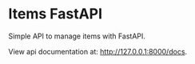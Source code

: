 # Items FastAPI

Simple API to manage items with FastAPI.

View api documentation at: http://127.0.0.1:8000/docs.
